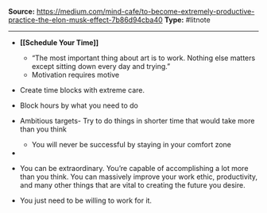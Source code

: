 ---
---
**Source:** https://medium.com/mind-cafe/to-become-extremely-productive-practice-the-elon-musk-effect-7b86d94cba40
**Type:** #litnote 

----
- **[[Schedule Your Time]]**
	- “The most important thing about art is to work. Nothing else matters except sitting down every day and trying.”
	- Motivation requires motive
- Create time blocks with extreme care. 
- Block hours by what you need to do
- Ambitious targets- Try to do things in shorter time that would take more than you think
	- You will never be successful by staying in your comfort zone
- 
-  You can be extraordinary. You’re capable of accomplishing a lot more than you think. You can massively improve your work ethic, productivity, and many other things that are vital to creating the future you desire.
    
-   You just need to be willing to work for it.